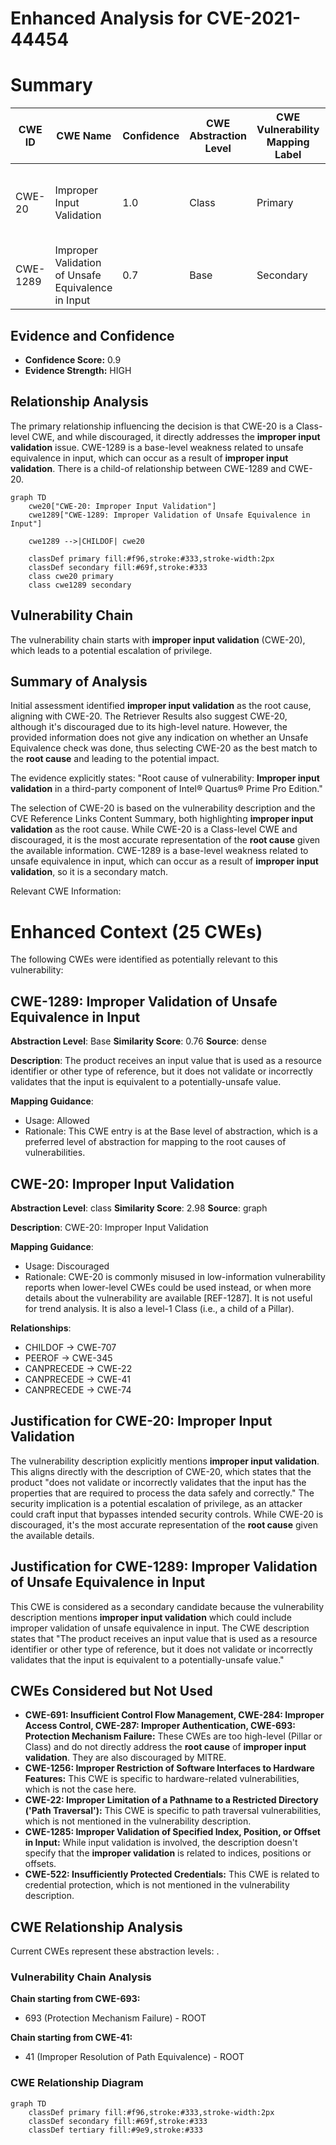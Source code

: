 # Enhanced Analysis for CVE-2021-44454

# Summary
| CWE ID | CWE Name | Confidence | CWE Abstraction Level | CWE Vulnerability Mapping Label | CWE-Vulnerability Mapping Notes |
|---|---|---|---|---|---|
| CWE-20 | Improper Input Validation | 1.0 | Class | Primary | Discouraged, but most accurate based on the provided information. |
| CWE-1289 | Improper Validation of Unsafe Equivalence in Input | 0.7 | Base | Secondary | Allowed |

## Evidence and Confidence

*   **Confidence Score:** 0.9
*   **Evidence Strength:** HIGH

## Relationship Analysis
The primary relationship influencing the decision is that CWE-20 is a Class-level CWE, and while discouraged, it directly addresses the **improper input validation** issue. CWE-1289 is a base-level weakness related to unsafe equivalence in input, which can occur as a result of **improper input validation**. There is a child-of relationship between CWE-1289 and CWE-20.

```mermaid
graph TD
    cwe20["CWE-20: Improper Input Validation"]
    cwe1289["CWE-1289: Improper Validation of Unsafe Equivalence in Input"]
    
    cwe1289 -->|CHILDOF| cwe20
    
    classDef primary fill:#f96,stroke:#333,stroke-width:2px
    classDef secondary fill:#69f,stroke:#333
    class cwe20 primary
    class cwe1289 secondary
```

## Vulnerability Chain
The vulnerability chain starts with **improper input validation** (CWE-20), which leads to a potential escalation of privilege.

## Summary of Analysis
Initial assessment identified **improper input validation** as the root cause, aligning with CWE-20. The Retriever Results also suggest CWE-20, although it's discouraged due to its high-level nature. However, the provided information does not give any indication on whether an Unsafe Equivalence check was done, thus selecting CWE-20 as the best match to the **root cause** and leading to the potential impact.

The evidence explicitly states: "Root cause of vulnerability: **Improper input validation** in a third-party component of Intel® Quartus® Prime Pro Edition."

The selection of CWE-20 is based on the vulnerability description and the CVE Reference Links Content Summary, both highlighting **improper input validation** as the root cause. While CWE-20 is a Class-level CWE and discouraged, it is the most accurate representation of the **root cause** given the available information. CWE-1289 is a base-level weakness related to unsafe equivalence in input, which can occur as a result of **improper input validation**, so it is a secondary match.

Relevant CWE Information:

# Enhanced Context (25 CWEs)
The following CWEs were identified as potentially relevant to this vulnerability:

## CWE-1289: Improper Validation of Unsafe Equivalence in Input
**Abstraction Level**: Base
**Similarity Score**: 0.76
**Source**: dense

**Description**:
The product receives an input value that is used as a resource identifier or other type of reference, but it does not validate or incorrectly validates that the input is equivalent to a potentially-unsafe value.

**Mapping Guidance**:
- Usage: Allowed
- Rationale: This CWE entry is at the Base level of abstraction, which is a preferred level of abstraction for mapping to the root causes of vulnerabilities.

## CWE-20: Improper Input Validation
**Abstraction Level**: class
**Similarity Score**: 2.98
**Source**: graph

**Description**:
CWE-20: Improper Input Validation

**Mapping Guidance**:
- Usage: Discouraged
- Rationale: CWE-20 is commonly misused in low-information vulnerability reports when lower-level CWEs could be used instead, or when more details about the vulnerability are available [REF-1287]. It is not useful for trend analysis. It is also a level-1 Class (i.e., a child of a Pillar).

**Relationships**:
- CHILDOF -> CWE-707
- PEEROF -> CWE-345
- CANPRECEDE -> CWE-22
- CANPRECEDE -> CWE-41
- CANPRECEDE -> CWE-74

## Justification for CWE-20: Improper Input Validation
The vulnerability description explicitly mentions **improper input validation**. This aligns directly with the description of CWE-20, which states that the product "does not validate or incorrectly validates that the input has the properties that are required to process the data safely and correctly." The security implication is a potential escalation of privilege, as an attacker could craft input that bypasses intended security controls. While CWE-20 is discouraged, it's the most accurate representation of the **root cause** given the available details.

## Justification for CWE-1289: Improper Validation of Unsafe Equivalence in Input
This CWE is considered as a secondary candidate because the vulnerability description mentions **improper input validation** which could include improper validation of unsafe equivalence in input. The CWE description states that "The product receives an input value that is used as a resource identifier or other type of reference, but it does not validate or incorrectly validates that the input is equivalent to a potentially-unsafe value."

## CWEs Considered but Not Used

*   **CWE-691: Insufficient Control Flow Management, CWE-284: Improper Access Control, CWE-287: Improper Authentication, CWE-693: Protection Mechanism Failure:** These CWEs are too high-level (Pillar or Class) and do not directly address the **root cause** of **improper input validation**. They are also discouraged by MITRE.
*   **CWE-1256: Improper Restriction of Software Interfaces to Hardware Features:** This CWE is specific to hardware-related vulnerabilities, which is not the case here.
*   **CWE-22: Improper Limitation of a Pathname to a Restricted Directory ('Path Traversal'):** This CWE is specific to path traversal vulnerabilities, which is not mentioned in the vulnerability description.
*   **CWE-1285: Improper Validation of Specified Index, Position, or Offset in Input:** While input validation is involved, the description doesn't specify that the **improper validation** is related to indices, positions or offsets.
*   **CWE-522: Insufficiently Protected Credentials:** This CWE is related to credential protection, which is not mentioned in the vulnerability description.


## CWE Relationship Analysis

Current CWEs represent these abstraction levels: .


### Vulnerability Chain Analysis

**Chain starting from CWE-693:**
- 693 (Protection Mechanism Failure) - ROOT


**Chain starting from CWE-41:**
- 41 (Improper Resolution of Path Equivalence) - ROOT



### CWE Relationship Diagram

```mermaid
graph TD
    classDef primary fill:#f96,stroke:#333,stroke-width:2px
    classDef secondary fill:#69f,stroke:#333
    classDef tertiary fill:#9e9,stroke:#333
```